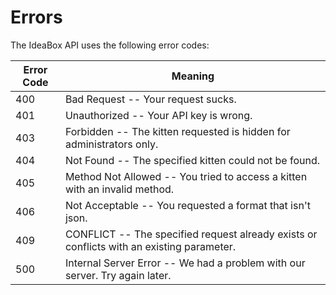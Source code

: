 # Errors

The IdeaBox API uses the following error codes:

| Error Code | Meaning                                                                                   |
| ---------- | ----------------------------------------------------------------------------------------- |
| 400        | Bad Request -- Your request sucks.                                                        |
| 401        | Unauthorized -- Your API key is wrong.                                                    |
| 403        | Forbidden -- The kitten requested is hidden for administrators only.                      |
| 404        | Not Found -- The specified kitten could not be found.                                     |
| 405        | Method Not Allowed -- You tried to access a kitten with an invalid method.                |
| 406        | Not Acceptable -- You requested a format that isn't json.                                 |
| 409        | CONFLICT -- The specified request already exists or conflicts with an existing parameter. |
| 500        | Internal Server Error -- We had a problem with our server. Try again later.               |
